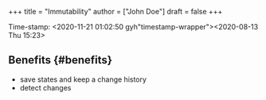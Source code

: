 +++
title = "Immutability"
author = ["John Doe"]
draft = false
+++

Time-stamp: <2020-11-21 01:02:50 gyh"timestamp-wrapper"><span class="timestamp">&lt;2020-08-13 Thu 15:23&gt;</span></span>


## Benefits {#benefits}

-   save states and keep a change history
-   detect changes
